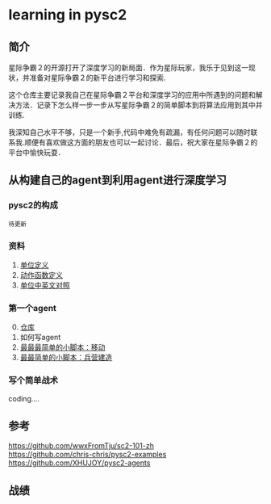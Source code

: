 # learning in pysc2
## 简介
星际争霸２的开源打开了深度学习的新局面．作为星际玩家，我乐于见到这一现状，并准备对星际争霸２的新平台进行学习和探索.  
  
这个仓库主要记录我自己在星际争霸２平台和深度学习的应用中所遇到的问题和解决方法．记录下怎么样一步一步从写星际争霸２的简单脚本到将算法应用到其中并训练.  
  
我深知自己水平不够，只是一个新手,代码中难免有疏漏，有任何问题可以随时联系我.顺便有喜欢做这方面的朋友也可以一起讨论．最后，祝大家在星际争霸２的平台中愉快玩耍．
## 从构建自己的agent到利用agent进行深度学习
### pysc2的构成
    待更新
### 资料
   1. [单位定义](https://github.com/GuoZoneDUT/sc2/blob/master/data/define_unit.txt)
   2. [动作函数定义](https://github.com/GuoZoneDUT/sc2/blob/master/data/define_functions.txt)
   3. [单位中英文对照](https://github.com/GuoZoneDUT/sc2/blob/master/data/translate.txt)
### 第一个agent
   0. [仓库](https://github.com/GuoZoneDUT/sc2/tree/master/build_first_agent)
   1. 如何写agent
   2. [最最最简单的小脚本：移动](https://github.com/GuoZoneDUT/sc2/blob/master/build_first_agent/simple.py)
   3. [最最简单的小脚本：兵营建造](https://github.com/GuoZoneDUT/sc2/blob/master/build_first_agent/test_agent.py)
### 写个简单战术
coding....
## 参考
https://github.com/wwxFromTju/sc2-101-zh  
https://github.com/chris-chris/pysc2-examples  
https://github.com/XHUJOY/pysc2-agents
## 战绩
